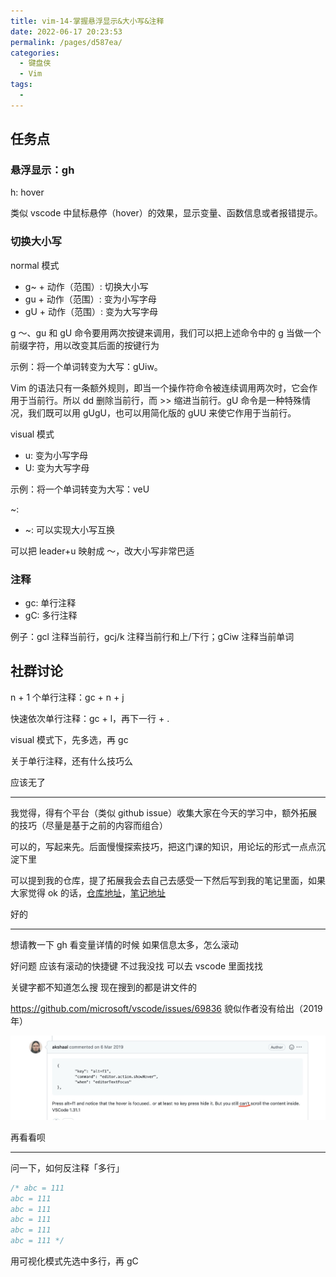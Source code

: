 ```yaml
---
title: vim-14-掌握悬浮显示&大小写&注释
date: 2022-06-17 20:23:53
permalink: /pages/d587ea/
categories:
  - 键盘侠
  - Vim
tags:
  -
---
```


## 任务点

### 悬浮显示：gh

h: hover

类似 vscode 中鼠标悬停（hover）的效果，显示变量、函数信息或者报错提示。

### 切换大小写

normal 模式

- g~ + 动作（范围）: 切换大小写
- gu + 动作（范围）: 变为小写字母
- gU + 动作（范围）: 变为大写字母

g ～、gu 和 gU 命令要用两次按键来调用，我们可以把上述命令中的 g 当做一个前缀字符，用以改变其后面的按键行为

示例：将一个单词转变为大写：gUiw。

Vim 的语法只有一条额外规则，即当一个操作符命令被连续调用两次时，它会作用于当前行。所以 dd 删除当前行，而 >> 缩进当前行。gU 命令是一种特殊情况，我们既可以用 gUgU，也可以用简化版的 gUU 来使它作用于当前行。

visual 模式

- u: 变为小写字母
- U: 变为大写字母

示例：将一个单词转变为大写：veU

~:

- ~: 可以实现大小写互换

可以把 leader+u 映射成 ～，改大小写非常巴适

### 注释

- gc: 单行注释
- gC: 多行注释

例子：gcl 注释当前行，gcj/k 注释当前行和上/下行；gCiw 注释当前单词

## 社群讨论

n + 1 个单行注释：gc + n + j

快速依次单行注释：gc + l，再下一行 + .

visual 模式下，先多选，再 gc

关于单行注释，还有什么技巧么

应该无了

<hr />

我觉得，得有个平台（类似 github issue）收集大家在今天的学习中，额外拓展的技巧（尽量是基于之前的内容而组合）

可以的，写起来先。后面慢慢探索技巧，把这门课的知识，用论坛的形式一点点沉淀下里

可以提到我的仓库，提了拓展我会去自己去感受一下然后写到我的笔记里面，如果大家觉得 ok 的话，[仓库地址](https://github.com/Nauxscript/Just-Vim-It)，[笔记地址](https://vim.nauxscript.com)

好的

<hr />

想请教一下 gh 看变量详情的时候 如果信息太多，怎么滚动

好问题 应该有滚动的快捷键 不过我没找 可以去 vscode 里面找找

关键字都不知道怎么搜 现在搜到的都是讲文件的

https://github.com/microsoft/vscode/issues/69836 貌似作者没有给出（2019 年）

![](../../.vuepress/public/img/vim/042.jpg)

再看看呗

<hr />

问一下，如何反注释「多行」

```js
/* abc = 111
abc = 111
abc = 111
abc = 111
abc = 111
abc = 111 */
```

用可视化模式先选中多行，再 gC
